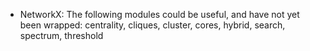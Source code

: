  * NetworkX: The following modules could be useful, and have not yet been wrapped: centrality, cliques, cluster, cores, hybrid, search, spectrum, threshold
